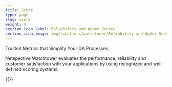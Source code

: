 ```yaml
---
title: Score
type: page
slug: score
weight: 4
section_icon_label: Reliability and Apdex Scores
section_icon_image: img/solutions/watchtower/Reliability-and-Apdex-Scores.png
---
```

Trusted Metrics that Simplify Your QA Processes

Netspective Watchtower evaluates the performance, reliability and customer satisfaction with your applications by using recognized and well defined scoring systems.

{{<list type="watchtower-score">}}